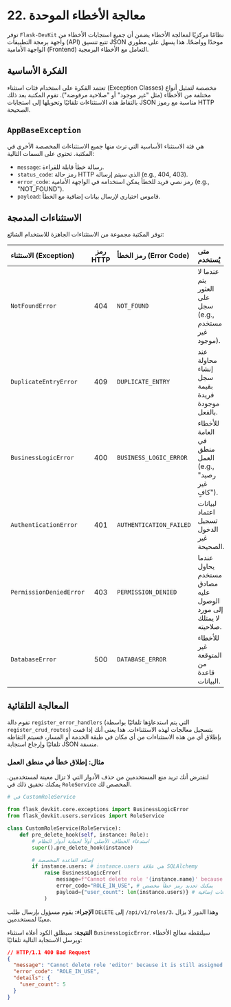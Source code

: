 # 22. معالجة الأخطاء الموحدة

توفر `Flask-DevKit` نظامًا مركزيًا لمعالجة الأخطاء يضمن أن جميع استجابات الأخطاء من واجهة برمجة التطبيقات (API) تتبع تنسيق JSON موحدًا وواضحًا. هذا يسهل على مطوري الواجهة الأمامية (Frontend) التعامل مع الأخطاء البرمجية.

## الفكرة الأساسية

تعتمد الفكرة على استخدام فئات استثناء (Exception Classes) مخصصة لتمثيل أنواع مختلفة من الأخطاء (مثل "غير موجود" أو "صلاحية مرفوضة"). تقوم المكتبة بعد ذلك بالتقاط هذه الاستثناءات تلقائيًا وتحويلها إلى استجابات JSON مناسبة مع رموز HTTP الصحيحة.

## `AppBaseException`

هي فئة الاستثناء الأساسية التي ترث منها جميع الاستثناءات المخصصة الأخرى في المكتبة. تحتوي على السمات التالية:
- `message`: رسالة خطأ قابلة للقراءة.
- `status_code`: رمز حالة HTTP الذي سيتم إرساله (e.g., 404, 403).
- `error_code`: رمز نصي فريد للخطأ يمكن استخدامه في الواجهة الأمامية (e.g., "NOT_FOUND").
- `payload`: قاموس اختياري لإرسال بيانات إضافية مع الخطأ.

## الاستثناءات المدمجة

توفر المكتبة مجموعة من الاستثناءات الجاهزة للاستخدام الشائع:

| الاستثناء (Exception) | رمز HTTP | رمز الخطأ (Error Code) | متى يُستخدم |
| :--- | :---: | :--- | :--- |
| `NotFoundError` | 404 | `NOT_FOUND` | عندما لا يتم العثور على سجل (e.g., مستخدم غير موجود). |
| `DuplicateEntryError` | 409 | `DUPLICATE_ENTRY` | عند محاولة إنشاء سجل بقيمة فريدة موجودة بالفعل. |
| `BusinessLogicError` | 400 | `BUSINESS_LOGIC_ERROR` | للأخطاء العامة في منطق العمل (e.g., "رصيد غير كافٍ"). |
| `AuthenticationError` | 401 | `AUTHENTICATION_FAILED` | لبيانات اعتماد تسجيل الدخول غير الصحيحة. |
| `PermissionDeniedError` | 403 | `PERMISSION_DENIED` | عندما يحاول مستخدم مصادق عليه الوصول إلى مورد لا يمتلك صلاحيته. |
| `DatabaseError` | 500 | `DATABASE_ERROR` | للأخطاء غير المتوقعة من قاعدة البيانات. |

## المعالجة التلقائية

تقوم دالة `register_error_handlers` (التي يتم استدعاؤها تلقائيًا بواسطة `register_crud_routes`) بتسجيل معالجات لهذه الاستثناءات. هذا يعني أنك إذا قمت بإطلاق أي من هذه الاستثناءات من أي مكان في طبقة الخدمة أو المسار، فسيتم التقاطه تلقائيًا وإرجاع استجابة JSON منسقة.

### مثال: إطلاق خطأ في منطق العمل

لنفترض أنك تريد منع المستخدمين من حذف الأدوار التي لا تزال معينة لمستخدمين. يمكنك تحقيق ذلك في `RoleService` المخصص لك.

```python
# في CustomRoleService

from flask_devkit.core.exceptions import BusinessLogicError
from flask_devkit.users.services import RoleService

class CustomRoleService(RoleService):
    def pre_delete_hook(self, instance: Role):
        # استدعاء الخطاف الأصلي أولاً لحماية أدوار النظام
        super().pre_delete_hook(instance)

        # إضافة القاعدة المخصصة
        if instance.users: # instance.users هي علاقة SQLAlchemy
            raise BusinessLogicError(
                message=f"Cannot delete role '{instance.name}' because it is still assigned to {len(instance.users)} user(s).",
                error_code="ROLE_IN_USE", # يمكنك تحديد رمز خطأ مخصص
                payload={"user_count": len(instance.users)} # بيانات إضافية
            )
```

**الإجراء:**
يقوم مسؤول بإرسال طلب `DELETE` إلى `/api/v1/roles/3`، وهذا الدور لا يزال معينًا لمستخدمين.

**النتيجة:**
سيطلق الكود أعلاه استثناء `BusinessLogicError`. سيلتقطه معالج الأخطاء ويرسل الاستجابة التالية تلقائيًا:

```json
// HTTP/1.1 400 Bad Request
{
  "message": "Cannot delete role 'editor' because it is still assigned to 5 user(s).",
  "error_code": "ROLE_IN_USE",
  "details": {
    "user_count": 5
  }
}
```

